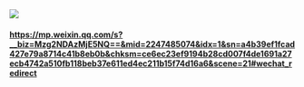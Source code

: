 <image src="https://mmbiz.qpic.cn/mmbiz_png/aDoYvepE5x07V71lB2Paq6xf9EexnFcVD240SNZBLIwLogx4AEue7BLFeSSglH5MFk8oAtkMznOZRatVjugofg/640?wx_fmt=png&tp=webp&wxfrom=5&wx_lazy=1&wx_co=1">



#### https://mp.weixin.qq.com/s?__biz=Mzg2NDAzMjE5NQ==&mid=2247485074&idx=1&sn=a4b39ef1fcad427e79a8714c41b8eb0b&chksm=ce6ec23ef9194b28cd007f4de1691a27ecb4742a510fb118beb37e611ed4ec211b15f74d16a6&scene=21#wechat_redirect